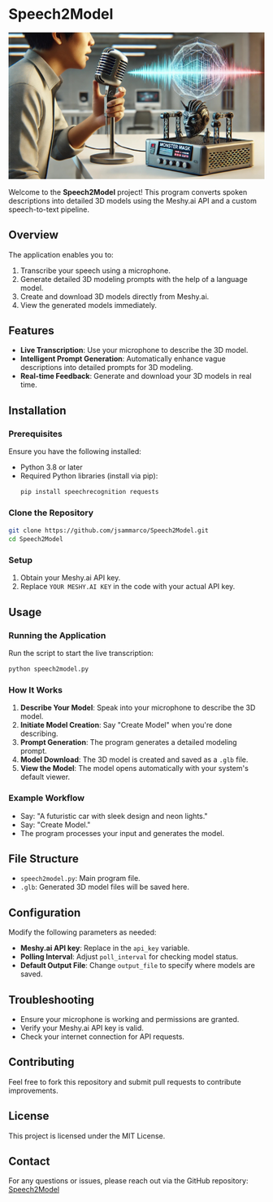 # Speech2Model

![Speech2Model](https://github.com/jsammarco/Speech2Model/blob/13e88f3e0675b5322017eece348ce243f1dfab02/Speech2Model.jpg)

Welcome to the **Speech2Model** project! This program converts spoken descriptions into detailed 3D models using the Meshy.ai API and a custom speech-to-text pipeline.

## Overview
The application enables you to:
1. Transcribe your speech using a microphone.
2. Generate detailed 3D modeling prompts with the help of a language model.
3. Create and download 3D models directly from Meshy.ai.
4. View the generated models immediately.

## Features
- **Live Transcription**: Use your microphone to describe the 3D model.
- **Intelligent Prompt Generation**: Automatically enhance vague descriptions into detailed prompts for 3D modeling.
- **Real-time Feedback**: Generate and download your 3D models in real time.

## Installation

### Prerequisites
Ensure you have the following installed:
- Python 3.8 or later
- Required Python libraries (install via pip):
  ```bash
  pip install speechrecognition requests
  ```

### Clone the Repository
```bash
git clone https://github.com/jsammarco/Speech2Model.git
cd Speech2Model
```

### Setup
1. Obtain your Meshy.ai API key.
2. Replace `YOUR MESHY.AI KEY` in the code with your actual API key.

## Usage

### Running the Application
Run the script to start the live transcription:
```bash
python speech2model.py
```

### How It Works
1. **Describe Your Model**: Speak into your microphone to describe the 3D model.
2. **Initiate Model Creation**: Say "Create Model" when you're done describing.
3. **Prompt Generation**: The program generates a detailed modeling prompt.
4. **Model Download**: The 3D model is created and saved as a `.glb` file.
5. **View the Model**: The model opens automatically with your system's default viewer.

### Example Workflow
- Say: "A futuristic car with sleek design and neon lights."
- Say: "Create Model."
- The program processes your input and generates the model.

## File Structure
- `speech2model.py`: Main program file.
- `.glb`: Generated 3D model files will be saved here.

## Configuration
Modify the following parameters as needed:
- **Meshy.ai API key**: Replace in the `api_key` variable.
- **Polling Interval**: Adjust `poll_interval` for checking model status.
- **Default Output File**: Change `output_file` to specify where models are saved.

## Troubleshooting
- Ensure your microphone is working and permissions are granted.
- Verify your Meshy.ai API key is valid.
- Check your internet connection for API requests.

## Contributing
Feel free to fork this repository and submit pull requests to contribute improvements.

## License
This project is licensed under the MIT License.

## Contact
For any questions or issues, please reach out via the GitHub repository: [Speech2Model](https://github.com/jsammarco/Speech2Model)
